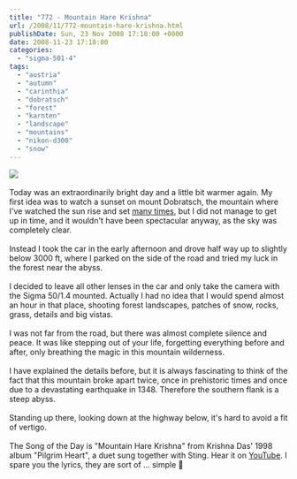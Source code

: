 ```yaml
---
title: "772 - Mountain Hare Krishna"
url: /2008/11/772-mountain-hare-krishna.html
publishDate: Sun, 23 Nov 2008 17:18:00 +0000
date: 2008-11-23 17:18:00
categories: 
  - "sigma-501-4"
tags: 
  - "austria"
  - "autumn"
  - "carinthia"
  - "dobratsch"
  - "forest"
  - "karnten"
  - "landscape"
  - "mountains"
  - "nikon-d300"
  - "snow"
---
```

<a href="https://d25zfm9zpd7gm5.cloudfront.net/1200x1200/2008/20081123_141350_dxo_ps.jpg" target="_blank"><img src="https://d25zfm9zpd7gm5.cloudfront.net/0600x0600/2008/20081123_141350_dxo_ps.jpg"/></a><br/><br/><a href="https://d25zfm9zpd7gm5.cloudfront.net/1200x1200/2008/20081123_140009.jpg" target="_blank"><img alt="" border="0" src="https://d25zfm9zpd7gm5.cloudfront.net/0150x0150/2008/20081123_140009.jpg" style="margin: 0pt 0px 0pt 10px; float: right;"/></a> Today was an extraordinarily bright day and a little bit warmer again. My first idea was to watch a sunset on mount Dobratsch, the mountain where I've watched the sun rise and set <a href="/search/label/Dobratsch">many times</a>, but I did not manage to get up in time, and it wouldn't have been spectacular anyway, as the sky was completely clear.<br/><br/><a href="https://d25zfm9zpd7gm5.cloudfront.net/1200x1200/2008/20081123_142348.jpg" target="_blank"><img alt="" border="0" src="https://d25zfm9zpd7gm5.cloudfront.net/0150x0150/2008/20081123_142348.jpg" style="margin: 0pt 10px 0pt 0px; float: left;"/></a> Instead I took the car in the early afternoon and drove half way up to slightly below 3000 ft, where I parked on the side of the road and tried my luck in the forest near the abyss.<br/><br/>I decided to leave all other lenses in the car and only take the camera with the Sigma 50/1.4 mounted. Actually I had no idea that I would spend almost an hour in that place, shooting forest landscapes, patches of snow, rocks, grass, details and big vistas.<br/><br/><a href="https://d25zfm9zpd7gm5.cloudfront.net/1200x1200/2008/20081123_142218.jpg" target="_blank"><img alt="" border="0" src="https://d25zfm9zpd7gm5.cloudfront.net/0150x0150/2008/20081123_142218.jpg" style="margin: 0pt 10px 0pt 0px; float: left;"/></a> I was not far from the road, but there was almost complete silence and peace. It was like stepping out of your life, forgetting everything before and after, only breathing the magic in this mountain wilderness.<br/><br/>I have explained the details before, but it is always fascinating to think of the fact that this mountain broke apart twice, once in prehistoric times and once due to a devastating earthquake in 1348. Therefore the southern flank is a steep abyss.<br/><br/><a href="https://d25zfm9zpd7gm5.cloudfront.net/1200x1200/2008/20081123_144314.jpg" target="_blank"><img alt="" border="0" src="https://d25zfm9zpd7gm5.cloudfront.net/0150x0150/2008/20081123_144314.jpg" style="margin: 0pt 0px 0pt 10px; float: right;"/></a> Standing up there, looking down at the highway below, it's hard to avoid a fit of vertigo.<br/><br/> The Song of the Day is "Mountain Hare Krishna" from Krishna Das' 1998 album "Pilgrim Heart", a duet sung together with Sting. Hear it on <a href="http://www.youtube.com/watch?v=7WpdSh8VYd4&feature=related" target="_blank">YouTube</a>. I spare you the lyrics, they are sort of ... simple 🙂
